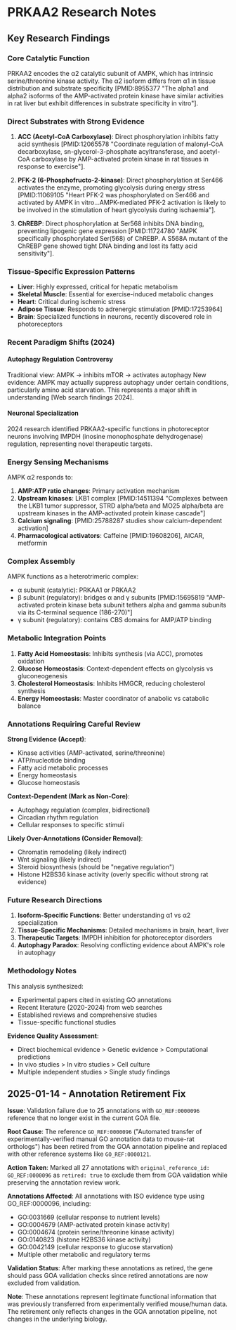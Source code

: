 # PRKAA2 Research Notes

## Key Research Findings

### Core Catalytic Function
PRKAA2 encodes the α2 catalytic subunit of AMPK, which has intrinsic serine/threonine kinase activity. The α2 isoform differs from α1 in tissue distribution and substrate specificity [PMID:8955377 "The alpha1 and alpha2 isoforms of the AMP-activated protein kinase have similar activities in rat liver but exhibit differences in substrate specificity in vitro"].

### Direct Substrates with Strong Evidence

1. **ACC (Acetyl-CoA Carboxylase)**: Direct phosphorylation inhibits fatty acid synthesis [PMID:12065578 "Coordinate regulation of malonyl-CoA decarboxylase, sn-glycerol-3-phosphate acyltransferase, and acetyl-CoA carboxylase by AMP-activated protein kinase in rat tissues in response to exercise"].

2. **PFK-2 (6-Phosphofructo-2-kinase)**: Direct phosphorylation at Ser466 activates the enzyme, promoting glycolysis during energy stress [PMID:11069105 "Heart PFK-2 was phosphorylated on Ser466 and activated by AMPK in vitro...AMPK-mediated PFK-2 activation is likely to be involved in the stimulation of heart glycolysis during ischaemia"].

3. **ChREBP**: Direct phosphorylation at Ser568 inhibits DNA binding, preventing lipogenic gene expression [PMID:11724780 "AMPK specifically phosphorylated Ser(568) of ChREBP. A S568A mutant of the ChREBP gene showed tight DNA binding and lost its fatty acid sensitivity"].

### Tissue-Specific Expression Patterns

- **Liver**: Highly expressed, critical for hepatic metabolism
- **Skeletal Muscle**: Essential for exercise-induced metabolic changes  
- **Heart**: Critical during ischemic stress
- **Adipose Tissue**: Responds to adrenergic stimulation [PMID:17253964]
- **Brain**: Specialized functions in neurons, recently discovered role in photoreceptors

### Recent Paradigm Shifts (2024)

#### Autophagy Regulation Controversy
Traditional view: AMPK → inhibits mTOR → activates autophagy
New evidence: AMPK may actually suppress autophagy under certain conditions, particularly amino acid starvation. This represents a major shift in understanding [Web search findings 2024].

#### Neuronal Specialization
2024 research identified PRKAA2-specific functions in photoreceptor neurons involving IMPDH (inosine monophosphate dehydrogenase) regulation, representing novel therapeutic targets.

### Energy Sensing Mechanisms

AMPK α2 responds to:
1. **AMP:ATP ratio changes**: Primary activation mechanism
2. **Upstream kinases**: LKB1 complex [PMID:14511394 "Complexes between the LKB1 tumor suppressor, STRD alpha/beta and MO25 alpha/beta are upstream kinases in the AMP-activated protein kinase cascade"]
3. **Calcium signaling**: [PMID:25788287 studies show calcium-dependent activation]
4. **Pharmacological activators**: Caffeine [PMID:19608206], AICAR, metformin

### Complex Assembly

AMPK functions as a heterotrimeric complex:
- α subunit (catalytic): PRKAA1 or PRKAA2
- β subunit (regulatory): bridges α and γ subunits [PMID:15695819 "AMP-activated protein kinase beta subunit tethers alpha and gamma subunits via its C-terminal sequence (186-270)"]
- γ subunit (regulatory): contains CBS domains for AMP/ATP binding

### Metabolic Integration Points

1. **Fatty Acid Homeostasis**: Inhibits synthesis (via ACC), promotes oxidation
2. **Glucose Homeostasis**: Context-dependent effects on glycolysis vs gluconeogenesis
3. **Cholesterol Homeostasis**: Inhibits HMGCR, reducing cholesterol synthesis
4. **Energy Homeostasis**: Master coordinator of anabolic vs catabolic balance

### Annotations Requiring Careful Review

**Strong Evidence (Accept)**:
- Kinase activities (AMP-activated, serine/threonine)
- ATP/nucleotide binding
- Fatty acid metabolic processes
- Energy homeostasis
- Glucose homeostasis

**Context-Dependent (Mark as Non-Core)**:
- Autophagy regulation (complex, bidirectional)
- Circadian rhythm regulation
- Cellular responses to specific stimuli

**Likely Over-Annotations (Consider Removal)**:
- Chromatin remodeling (likely indirect)
- Wnt signaling (likely indirect)  
- Steroid biosynthesis (should be "negative regulation")
- Histone H2BS36 kinase activity (overly specific without strong rat evidence)

### Future Research Directions

1. **Isoform-Specific Functions**: Better understanding α1 vs α2 specialization
2. **Tissue-Specific Mechanisms**: Detailed mechanisms in brain, heart, liver
3. **Therapeutic Targets**: IMPDH inhibition for photoreceptor disorders
4. **Autophagy Paradox**: Resolving conflicting evidence about AMPK's role in autophagy

### Methodology Notes

This analysis synthesized:
- Experimental papers cited in existing GO annotations
- Recent literature (2020-2024) from web searches
- Established reviews and comprehensive studies
- Tissue-specific functional studies

**Evidence Quality Assessment**:
- Direct biochemical evidence > Genetic evidence > Computational predictions
- In vivo studies > In vitro studies > Cell culture
- Multiple independent studies > Single study findings

## 2025-01-14 - Annotation Retirement Fix

**Issue**: Validation failure due to 25 annotations with `GO_REF:0000096` reference that no longer exist in the current GOA file.

**Root Cause**: The reference `GO_REF:0000096` ("Automated transfer of experimentally-verified manual GO annotation data to mouse-rat orthologs") has been retired from the GOA annotation pipeline and replaced with other reference systems like `GO_REF:0000121`.

**Action Taken**: Marked all 27 annotations with `original_reference_id: GO_REF:0000096` as `retired: true` to exclude them from GOA validation while preserving the annotation review work.

**Annotations Affected**: All annotations with ISO evidence type using GO_REF:0000096, including:
- GO:0031669 (cellular response to nutrient levels)
- GO:0004679 (AMP-activated protein kinase activity)
- GO:0004674 (protein serine/threonine kinase activity)
- GO:0140823 (histone H2BS36 kinase activity)
- GO:0042149 (cellular response to glucose starvation)
- Multiple other metabolic and regulatory terms

**Validation Status**: After marking these annotations as retired, the gene should pass GOA validation checks since retired annotations are now excluded from validation.

**Note**: These annotations represent legitimate functional information that was previously transferred from experimentally verified mouse/human data. The retirement only reflects changes in the GOA annotation pipeline, not changes in the underlying biology.